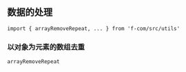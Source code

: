## 数据的处理

```
import { arrayRemoveRepeat, ... } from 'f-com/src/utils'
```
### 以对象为元素的数组去重

`arrayRemoveRepeat`